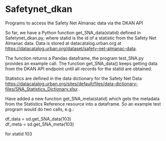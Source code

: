 # Safetynet_dkan
Programs to access the Safety Net Almanac data via the DKAN API

So far, we have a Python function get_SNA_data(statid) defined in Safetynet_dkan.py, where statid is the id of a statistic from the 
Safety Net Almanac data. Data is stored at datacatalog.urban.org at https://datacatalog.urban.org/dataset/safety-net-almanac-data.

The function returns a Pandas dataframe, the program test_SNA.py provides an example call. The function get_SNA_data() keeps getting 
data from the DKAN API endpoint until all records for the statid are obtained.

Statistics are defined in the data dictionary for the Safety Net Data https://datacatalog.urban.org/sites/default/files/data-dictionary-files/SNA_Statistics_Dictionary.xlsx .

Have added a new function get_SNA_meta(statid) which gets the metadata from the Statistics Reference resource into a dataframe. So an example test program would do two calls, e.g.:

df_data = sd.get_SNA_data(103)<br>
df_meta = sd.get_SNA_meta(103)

for statid 103